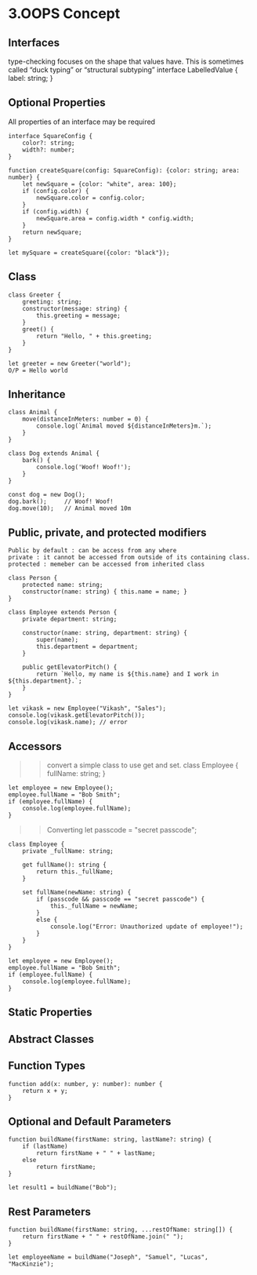 # 3.OOPS Concept
## Interfaces
type-checking focuses on the shape that values have. This is sometimes called “duck typing” or “structural subtyping”
    interface LabelledValue {
        label: string;
    }
## Optional Properties
All properties of an interface may be required

    interface SquareConfig {
        color?: string;
        width?: number;
    }

    function createSquare(config: SquareConfig): {color: string; area: number} {
        let newSquare = {color: "white", area: 100};
        if (config.color) {
            newSquare.color = config.color;
        }
        if (config.width) {
            newSquare.area = config.width * config.width;
        }
        return newSquare;
    }

    let mySquare = createSquare({color: "black"});

## Class
    class Greeter {
        greeting: string;
        constructor(message: string) {
            this.greeting = message;
        }
        greet() {
            return "Hello, " + this.greeting;
        }
    }

    let greeter = new Greeter("world");
    O/P = Hello world

## Inheritance

    class Animal {
        move(distanceInMeters: number = 0) {
            console.log(`Animal moved ${distanceInMeters}m.`);
        }
    }

    class Dog extends Animal {
        bark() {
            console.log('Woof! Woof!');
        }
    }

    const dog = new Dog();
    dog.bark();     // Woof! Woof!
    dog.move(10);   // Animal moved 10m

## Public, private, and protected modifiers
    Public by default : can be access from any where
    private : it cannot be accessed from outside of its containing class.
    protected : memeber can be accessed from inherited class

    class Person {
        protected name: string;
        constructor(name: string) { this.name = name; }
    }

    class Employee extends Person {
        private department: string;

        constructor(name: string, department: string) {
            super(name);
            this.department = department;
        }

        public getElevatorPitch() {
            return `Hello, my name is ${this.name} and I work in ${this.department}.`;
        }
    }

    let vikask = new Employee("Vikash", "Sales");
    console.log(vikask.getElevatorPitch());
    console.log(vikask.name); // error    

## Accessors
>> convert a simple class to use get and set.
    class Employee {
        fullName: string;
    }

    let employee = new Employee();
    employee.fullName = "Bob Smith";
    if (employee.fullName) {
        console.log(employee.fullName);
    }

>> Converting 
    let passcode = "secret passcode";

    class Employee {
        private _fullName: string;

        get fullName(): string {
            return this._fullName;
        }

        set fullName(newName: string) {
            if (passcode && passcode == "secret passcode") {
                this._fullName = newName;
            }
            else {
                console.log("Error: Unauthorized update of employee!");
            }
        }
    }

    let employee = new Employee();
    employee.fullName = "Bob Smith";
    if (employee.fullName) {
        console.log(employee.fullName);
    }

## Static Properties

## Abstract Classes

## Function Types
    function add(x: number, y: number): number {
        return x + y;
    }

## Optional and Default Parameters

    function buildName(firstName: string, lastName?: string) {
        if (lastName)
            return firstName + " " + lastName;
        else
            return firstName;
    }

    let result1 = buildName("Bob"); 

## Rest Parameters

    function buildName(firstName: string, ...restOfName: string[]) {
        return firstName + " " + restOfName.join(" ");
    }

    let employeeName = buildName("Joseph", "Samuel", "Lucas", "MacKinzie");
